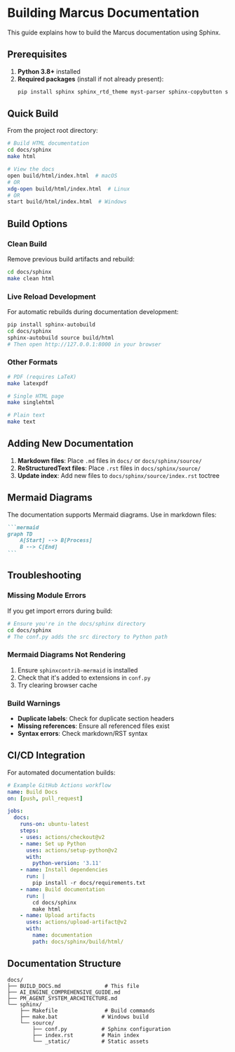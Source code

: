 # Building Marcus Documentation

This guide explains how to build the Marcus documentation using Sphinx.

## Prerequisites

1. **Python 3.8+** installed
2. **Required packages** (install if not already present):
   ```bash
   pip install sphinx sphinx_rtd_theme myst-parser sphinx-copybutton sphinxcontrib-mermaid
   ```

## Quick Build

From the project root directory:

```bash
# Build HTML documentation
cd docs/sphinx
make html

# View the docs
open build/html/index.html  # macOS
# OR
xdg-open build/html/index.html  # Linux
# OR
start build/html/index.html  # Windows
```

## Build Options

### Clean Build
Remove previous build artifacts and rebuild:
```bash
cd docs/sphinx
make clean html
```

### Live Reload Development
For automatic rebuilds during documentation development:
```bash
pip install sphinx-autobuild
cd docs/sphinx
sphinx-autobuild source build/html
# Then open http://127.0.0.1:8000 in your browser
```

### Other Formats
```bash
# PDF (requires LaTeX)
make latexpdf

# Single HTML page
make singlehtml

# Plain text
make text
```

## Adding New Documentation

1. **Markdown files**: Place `.md` files in `docs/` or `docs/sphinx/source/`
2. **ReStructuredText files**: Place `.rst` files in `docs/sphinx/source/`
3. **Update index**: Add new files to `docs/sphinx/source/index.rst` toctree

## Mermaid Diagrams

The documentation supports Mermaid diagrams. Use in markdown files:

````markdown
```mermaid
graph TD
    A[Start] --> B[Process]
    B --> C[End]
```
````

## Troubleshooting

### Missing Module Errors
If you get import errors during build:
```bash
# Ensure you're in the docs/sphinx directory
cd docs/sphinx
# The conf.py adds the src directory to Python path
```

### Mermaid Diagrams Not Rendering
1. Ensure `sphinxcontrib-mermaid` is installed
2. Check that it's added to extensions in `conf.py`
3. Try clearing browser cache

### Build Warnings
- **Duplicate labels**: Check for duplicate section headers
- **Missing references**: Ensure all referenced files exist
- **Syntax errors**: Check markdown/RST syntax

## CI/CD Integration

For automated documentation builds:

```yaml
# Example GitHub Actions workflow
name: Build Docs
on: [push, pull_request]

jobs:
  docs:
    runs-on: ubuntu-latest
    steps:
    - uses: actions/checkout@v2
    - name: Set up Python
      uses: actions/setup-python@v2
      with:
        python-version: '3.11'
    - name: Install dependencies
      run: |
        pip install -r docs/requirements.txt
    - name: Build documentation
      run: |
        cd docs/sphinx
        make html
    - name: Upload artifacts
      uses: actions/upload-artifact@v2
      with:
        name: documentation
        path: docs/sphinx/build/html/
```

## Documentation Structure

```
docs/
├── BUILD_DOCS.md              # This file
├── AI_ENGINE_COMPREHENSIVE_GUIDE.md
├── PM_AGENT_SYSTEM_ARCHITECTURE.md
└── sphinx/
    ├── Makefile               # Build commands
    ├── make.bat              # Windows build
    └── source/
        ├── conf.py           # Sphinx configuration
        ├── index.rst         # Main index
        └── _static/          # Static assets
```